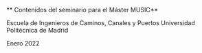 ** Contenidos del seminario para el Máster MUSIC**

Escuela de Ingenieros de Caminos, Canales y Puertos
Universidad Politécnica de Madrid

Enero 2022



